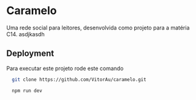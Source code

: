 
# Caramelo

Uma rede social para leitores, desenvolvida como projeto para a matéria C14. asdjkasdh




## Deployment

Para executar este projeto rode este comando

```bash
  git clone https://github.com/VitorAu/caramelo.git
```

```bash
  npm run dev
```
